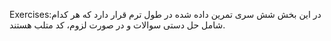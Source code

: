 Exercises:در این بخش شش سری تمرین داده شده در طول ترم قرار دارد که هر کدام شامل حل دستی سوالات و در صورت لزوم، کد متلب هستند.
